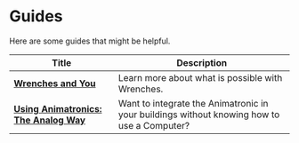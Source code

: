 # Guides

Here are some guides that might be helpful.

| Title | Description |
|-------|-------------|
| [**Wrenches and You**](wrenches.md) | Learn more about what is possible with Wrenches. |
| [**Using Animatronics: The Analog Way**](positioningAnimatronicAnalog.md) | Want to integrate the Animatronic in your buildings without knowing how to use a Computer? |